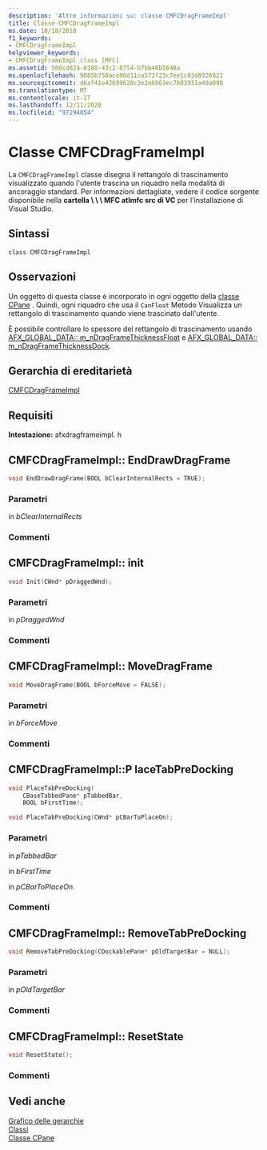 ```yaml
---
description: 'Altre informazioni su: classe CMFCDragFrameImpl'
title: Classe CMFCDragFrameImpl
ms.date: 10/18/2018
f1_keywords:
- CMFCDragFrameImpl
helpviewer_keywords:
- CMFCDragFrameImpl class [MFC]
ms.assetid: 500cd824-8188-43c2-8754-b7bb46b5648a
ms.openlocfilehash: 9885b750ace86d11ca573f23c7ee1c03d8926921
ms.sourcegitcommit: d6af41e42699628c3e2e6063ec7b03931a49a098
ms.translationtype: MT
ms.contentlocale: it-IT
ms.lasthandoff: 12/11/2020
ms.locfileid: "97294054"
---
```

# <a name="cmfcdragframeimpl-class"></a>Classe CMFCDragFrameImpl

La `CMFCDragFrameImpl` classe disegna il rettangolo di trascinamento visualizzato quando l'utente trascina un riquadro nella modalità di ancoraggio standard.
Per informazioni dettagliate, vedere il codice sorgente disponibile nella **cartella \\ \\ \\ MFC atlmfc src di VC** per l'installazione di Visual Studio.

## <a name="syntax"></a>Sintassi

```
class CMFCDragFrameImpl
```

## <a name="remarks"></a>Osservazioni

Un oggetto di questa classe è incorporato in ogni oggetto della [classe CPane](../../mfc/reference/cpane-class.md) . Quindi, ogni riquadro che usa il `CanFloat` Metodo Visualizza un rettangolo di trascinamento quando viene trascinato dall'utente.

È possibile controllare lo spessore del rettangolo di trascinamento usando [AFX_GLOBAL_DATA:: m_nDragFrameThicknessFloat](afx-global-data-structure.md#m_ndragframethicknessfloat) e [AFX_GLOBAL_DATA:: m_nDragFrameThicknessDock](afx-global-data-structure.md#m_ndragframethicknessdock).

## <a name="inheritance-hierarchy"></a>Gerarchia di ereditarietà

[CMFCDragFrameImpl](../../mfc/reference/cmfcdragframeimpl-class.md)

## <a name="requirements"></a>Requisiti

**Intestazione:** afxdragframeimpl. h

## <a name="cmfcdragframeimplenddrawdragframe"></a><a name="enddrawdragframe"></a> CMFCDragFrameImpl:: EndDrawDragFrame

```cpp
void EndDrawDragFrame(BOOL bClearInternalRects = TRUE);
```

### <a name="parameters"></a>Parametri

in *bClearInternalRects*<br/>

### <a name="remarks"></a>Commenti

## <a name="cmfcdragframeimplinit"></a><a name="init"></a> CMFCDragFrameImpl:: init

```cpp
void Init(CWnd* pDraggedWnd);
```

### <a name="parameters"></a>Parametri

in *pDraggedWnd*<br/>

### <a name="remarks"></a>Commenti

## <a name="cmfcdragframeimplmovedragframe"></a><a name="movedragframe"></a> CMFCDragFrameImpl:: MoveDragFrame

```cpp
void MoveDragFrame(BOOL bForceMove = FALSE);
```

### <a name="parameters"></a>Parametri

in *bForceMove*<br/>

### <a name="remarks"></a>Commenti

## <a name="cmfcdragframeimplplacetabpredocking"></a><a name="placetabpredocking"></a> CMFCDragFrameImpl::P laceTabPreDocking

```cpp
void PlaceTabPreDocking(
    CBaseTabbedPane* pTabbedBar,
    BOOL bFirstTime);

void PlaceTabPreDocking(CWnd* pCBarToPlaceOn);
```

### <a name="parameters"></a>Parametri

in *pTabbedBar*<br/>

in *bFirstTime*<br/>

in *pCBarToPlaceOn*<br/>

### <a name="remarks"></a>Commenti

## <a name="cmfcdragframeimplremovetabpredocking"></a><a name="removetabpredocking"></a> CMFCDragFrameImpl:: RemoveTabPreDocking

```cpp
void RemoveTabPreDocking(CDockablePane* pOldTargetBar = NULL);
```

### <a name="parameters"></a>Parametri

in *pOldTargetBar*<br/>

### <a name="remarks"></a>Commenti

## <a name="cmfcdragframeimplresetstate"></a><a name="resetstate"></a> CMFCDragFrameImpl:: ResetState

```cpp
void ResetState();
```

### <a name="remarks"></a>Commenti

## <a name="see-also"></a>Vedi anche

[Grafico delle gerarchie](../../mfc/hierarchy-chart.md)<br/>
[Classi](../../mfc/reference/mfc-classes.md)<br/>
[Classe CPane](../../mfc/reference/cpane-class.md)
